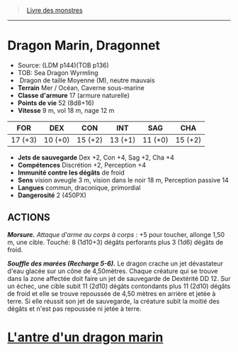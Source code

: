 ﻿> [Livre des monstres](tome_of_beasts.md)

---

# Dragon Marin, Dragonnet

- Source: (LDM p144)(TOB p136)
- TOB: Sea Dragon Wyrmling
-  Dragon de taille Moyenne (M), neutre mauvais
- **Terrain** Mer / Océan, Caverne sous-marine
- **Classe d'armure** 17 (armure naturelle)
- **Points de vie** 52 (8d8+16)
- **Vitesse** 9 m, vol 18 m, nage 12 m

|FOR|DEX|CON|INT|SAG|CHA|
|---|---|---|---|---|---|
|17 (+3)|10 (+0)|15 (+2)|13 (+1)|11 (+0)|15 (+2)|

- **Jets de sauvegarde** Dex +2, Con +4, Sag +2, Cha +4
- **Compétences** Discrétion +2, Perception +4
- **Immunité contre les dégâts** de froid
- **Sens** vision aveugle 3 m, vision dans le noir 18 m, Perception passive 14
- **Langues** commun, draconique, primordial
- **Dangerosité** 2 (450PX)

## ACTIONS

**_Morsure._** _Attaque d'arme au corps à corps :_ +5 pour toucher, allonge 1,50 m, une cible. Touché: 8 (1d10+3) dégâts perforants plus 3 (1d6) dégâts de froid.

**_Souffle des marées (Recharge 5-6)._** Le dragon crache un jet dévastateur d'eau glacée sur un cône de 4,50mètres. Chaque créature qui se trouve dans la zone affectée doit faire un jet de sauvegarde de Dextérité DD 12. Sur un échec, une cible subit 11 (2d10) dégâts contondants plus 11 (2d10) dégâts de froid et elle se trouve repoussée de 4,50 mètres en arrière et jetée à terre. Si elle réussit son jet de sauvegarde, la créature subit la moitié des dégâts et n'est pas repoussée ni jetée à terre.

# [L'antre d'un dragon marin](tome_of_beasts_lantre_dun_dragon_marin.md)

